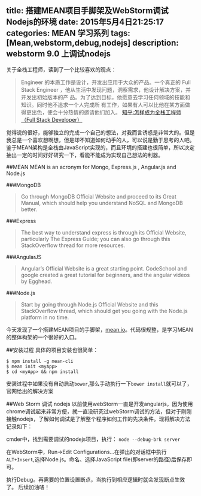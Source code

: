 
title: 搭建MEAN项目手脚架及WebStorm调试Nodejs的环境
date: 2015年5月4日21:25:17
categories: MEAN 学习系列
tags: [Mean,webstorm,debug,nodejs]
description:  webstorm 9.0 上调试nodejs
---
关于全栈工程师，读到了一个比较喜欢的观点：
> Engineer 的本质工作是设计，开发出应用于大众的产品。一个真正的 Full Stack 
> Engineer ，他从生活中发现问题，洞察需求，他设计解决方案，并开发出初始版本的产
> 品。为了达到目标，他愿意去学习任何领域的技能和知识。同时他不追求一个人完成所
> 有工作，如果有人可以比他在某方面做得更出色，便会十分热情的邀请他们加入。
[知乎:怎样成为全栈工程师（Full Stack Developer）](http://www.zhihu.com/question/22420900)

觉得说的很好，能够独立的完成一个自己的想法，对我而言诱惑是非常大的。但是我总是一个喜欢想啊想，但是却不知道如何动手的人，可以说是勤于思考的人吧。鉴于MEAN架构是全栈由JavaScript实现的，而且环境的搭建也很简单，所以决定抽出一定的时间好好研究一下，看能不能成为实现自己想法的利器。  

##MEAN 
MEAN is an acronym for Mongo, Express.js , Angular.js and Node.js  

###MongoDB  
>Go through MongoDB Official Website and proceed to its Great Manual, which 
>should help you understand NoSQL and MongoDB better.  

###Express  
>The best way to understand express is through its Official Website, 
>particularly The Express Guide; you can also go through this StackOverflow 
>thread for more resources.  

###AngularJS  
>Angular’s Official Website is a great starting point. CodeSchool and google 
>created a great tutorial for beginners, and the angular videos by Egghead.  

###Node.js  
>Start by going through Node.js Official Website and this StackOverflow 
>thread, which should get you going with the Node.js platform in no time.

今天发现了一个搭建MEAN项目的手脚架，[mean.io](http://mean.io/#!/ "mean.io")。代码很规整，是学习MEAN的整体构架的一个很好的入口。  

##安装过程
具体的项目安装也很简单： 

    $ npm install -g mean-cli
    $ mean init <myApp>
    $ cd <myApp> && npm install

安装过程中如果没有自动启动`bower`,那么手动执行一下`bower install`就可以了，官网给出的解决方案

##Web Storm 调试 nodejs
以前使用webStorm一直是开发angularjs，因为使用chrome调试起来非常方便，就一直没研究过webStorm调试的方法，但对于刚刚接触nodejs，了解如何调试是了解整个程序如何工作的先决条件。现将解决方法记录如下：  

cmder中，找到需要调试的nodejs项目，执行：
`node --debug-brk server`

在WebStorm中，Run->Edit Configurations...在弹出的对话框中执行`ALT+Insert`,选择Node.js。命名、选择JavaScript file(即server的路径)后保存即可。

执行Debug。再需要的位置设置断点，当执行到相应逻辑时就会发现断点生效了。
后续加油咯！

